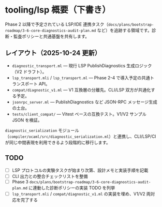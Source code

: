 # tooling/lsp 概要（下書き）

Phase 2 以降で予定されている LSP/IDE 連携タスク（`docs/plans/bootstrap-roadmap/3-6-core-diagnostics-audit-plan.md` など）を追跡する領域です。診断・監査ポリシーと共通基盤を共有します。

## レイアウト（2025-10-24 更新）

- `diagnostic_transport.ml` — 現行 LSP PublishDiagnostics 生成ロジック（V2 ドラフト）。
- `lsp_transport.mli` / `lsp_transport.ml` — Phase 2-4 で導入予定の共通トランスポート API。
- `compat/diagnostic_v1.ml` — V1 互換層の分離先。CLI/LSP 双方が共通化する予定。
- `jsonrpc_server.ml` — PublishDiagnostics など JSON-RPC メッセージ生成の土台。
- `tests/client_compat/` — Vitest ベースの互換テスト。V1/V2 サンプル JSON を検証。

`diagnostic_serialization` モジュール（`compiler/ocaml/src/diagnostic_serialization.ml`）と連携し、CLI/LSP/CI が同じ中間表現を利用できるよう段階的に移行します。

## TODO
- [ ] LSP プロトコルの実験タスクが始まり次第、設計メモと実装手順を記載
- [ ] CLI 出力との整合チェックリストを整備
- [ ] Phase 3 `docs/plans/bootstrap-roadmap/3-6-core-diagnostics-audit-plan.md` に連動した診断ポリシーの実装 TODO を列挙
- [ ] `lsp_transport.mli` / `compat/diagnostic_v1.ml` の実装を埋め、V1/V2 両対応を完了する
